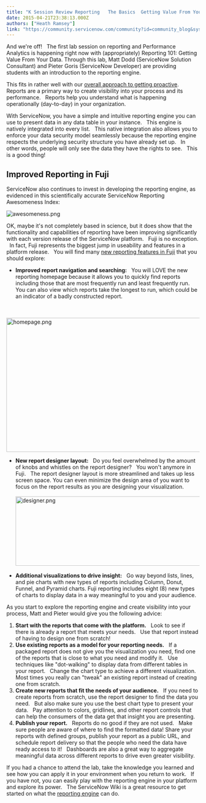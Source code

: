 ```yaml
---
title: "K Session Review Reporting   The Basics  Getting Value From Your Data"
date: 2015-04-21T23:38:13.000Z
authors: ["Heath Ramsey"]
link: "https://community.servicenow.com/community?id=community_blog&sys_id=f71ee26ddbd0dbc01dcaf3231f96191c"
---
```

<p>And we're off!   The first lab session on reporting and Performance Analytics is happening right now with (appropriately) Reporting 101: Getting Value From Your Data. Through this lab, Matt Dodd (ServiceNow Solution Consultant) and Pieter Goris (ServiceNow Developer) are providing students with an introduction to the reporting engine.</p><p></p><p>This fits in rather well with our <a title="" _jive_internal="true" href="/community/knowledge-user-conference/knowledge15/network/blog/2015/04/19/your-journey-to-process-improvement-with-performance-analytics">overall approach to getting proactive</a>.   Reports are a primary way to create visibility into your process and its performance.   Reports help you understand what is happening operationally (day-to-day) in your organization.</p><p></p><p>With ServiceNow, you have a simple and intuitive reporting engine you can use to present data in any data table in your instance.   This engine is natively integrated into every list.   This native integration also allows you to enforce your data security model seamlessly because the reporting engine respects the underlying security structure you have already set up.   In other words, people will only see the data they have the rights to see.   This is a good thing!</p><p></p><h2>Improved Reporting in Fuji</h2><p></p><p>ServiceNow also continues to invest in developing the reporting engine, as evidenced in this scientifically accurate ServiceNow Reporting Awesomeness Index:</p><p></p><p><img   alt="awesomeness.png" class="image-0 jive-image" src="7cb7f7f9db905fc03eb27a9e0f9619b2.iix" style="max-width: 620px; height: auto;"/></p><p></p><p>OK, maybe it's not completely based in science, but it does show that the functionality and capabilities of reporting have been improving significantly with each version release of the ServiceNow platform.   Fuji is no exception.   In fact, Fuji represents the biggest jump in useability and features in a platform release.   You will find many <a title="ki.servicenow.com/index.php?title=Reporting#Fuji" href="http://wiki.servicenow.com/index.php?title=Reporting#Fuji">new reporting features in Fuji</a> that you should explore:</p><p></p><ul style="list-style-type: disc;"><li><strong>Improved report navigation and searching:</strong>   You will LOVE the new reporting homepage because it allows you to quickly find reports including those that are most frequently run and least frequently run.   You can also view which reports take the longest to run, which could be an indicator of a badly constructed report.<br/><br/></li></ul><p>               <img   alt="homepage.png" class="image-1 jive-image" src="eecb154adb1cd344e9737a9e0f961935.iix" style="height: 350px; width: 620px;"/></p><ul style="list-style-type: disc;"><li><strong>New report designer layout:</strong>   Do you feel overwhelmed by the amount of knobs and whistles on the report designer?   You won't anymore in Fuji.   The report designer layout is more streamlined and takes up less screen space. You can even minimize the design area of you want to focus on the report results as you are designing your visualization.<br/><br/><img   alt="designer.png" class="image-0 jive-image" src="3fc77846dbdc5f048c8ef4621f96196b.iix" style="height: 181px; width: 620px;"/></li></ul><p></p><ul style="list-style-type: disc;"><li><strong>Additional visualizations to drive insight:</strong>   Go way beyond lists, lines, and pie charts with new types of reports including Column, Donut, Funnel, and Pyramid charts. Fuji reporting includes eight (8) new types of charts to display data in a way meaningful to you and your audience.</li></ul><p></p><p>As you start to explore the reporting engine and create visibility into your process, Matt and Pieter would give you the following advice:</p><p></p><ol style="list-style-type: decimal;"><li><strong>Start with the reports that come with the platform.</strong>   Look to see if there is already a report that meets your needs.   Use that report instead of having to design one from scratch!</li><li><strong>Use existing reports as a model for your reporting needs.</strong>   If a packaged report does not give you the visualization you need, find one of the reports that is close to what you need and modify it.   Use techniques like "dot-walking" to display data from different tables in your report.   Change the chart type to achieve a different visualization.   Most times you really can "tweak" an existing report instead of creating one from scratch.</li><li><strong>Create new reports that fit the needs of your audience.</strong>   If you need to create reports from scratch, use the report designer to find the data you need.   But also make sure you use the best chart type to present your data.   Pay attention to colors, gridlines, and other report controls that can help the consumers of the data get that insight you are presenting.</li><li><strong>Publish your report.</strong>   Reports do no good if they are not used.   Make sure people are aware of where to find the formatted data! Share your reports with defined groups, publish your report as a public URL, and schedule report delivery so that the people who need the data have ready access to it!   Dashboards are also a great way to aggregate meaningful data across different reports to drive even greater visibility.</li></ol><p></p><p>If you had a chance to attend the lab, take the knowledge you learned and see how you can apply it in your environment when you return to work.   If you have not, you can easily play with the reporting engine in your platform and explore its power.   The ServiceNow Wiki is a great resource to get started on what the <a title="ki.servicenow.com/index.php?title=Reporting#Video_Tutorial" href="http://wiki.servicenow.com/index.php?title=Reporting#Video_Tutorial">reporting engine</a> can do.</p>